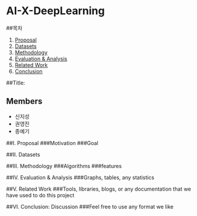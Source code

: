 # AI-X-DeepLearning
##목차
1. [Proposal](I.-Proposal)
2. [Datasets](II.-Datasets)
3. [Methodology](III.-Methodology)
4. [Evaluation & Analysis](IV.-Evaluation-&-Analysis)
5. [Related Work](V.-Related-work)
6. [Conclusion](VI.-Conclusion:-Discussion)
   
##Title:
## Members
- 신지성
- 권영진
- 종예기

##I. Proposal
###Motivation
###Goal

##II. Datasets

##III. Methodology
###Algorithms
###features

##IV. Evaluation & Analysis
###Graphs, tables, any statistics

##V. Related Work
###Tools, libraries, blogs, or any documentation that we have used to do this project

##VI. Conclusion: Discussion
###Feel free to use any format we like
